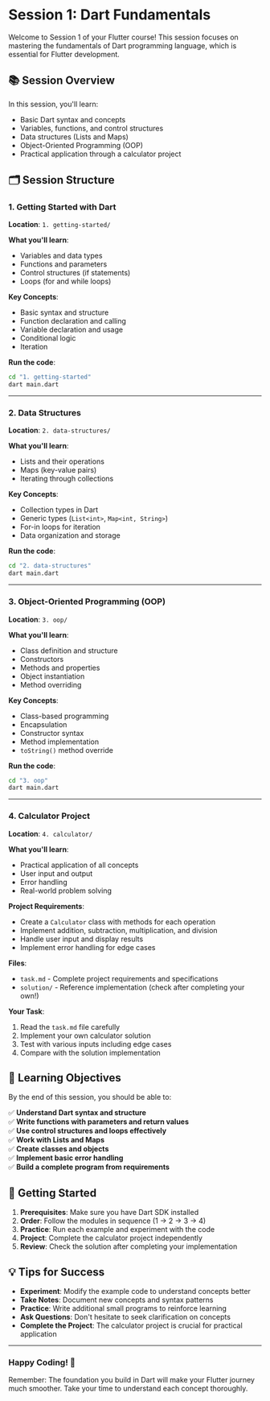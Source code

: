 # Session 1: Dart Fundamentals

Welcome to Session 1 of your Flutter course! This session focuses on mastering the fundamentals of Dart programming language, which is essential for Flutter development.

## 📚 Session Overview

In this session, you'll learn:

- Basic Dart syntax and concepts
- Variables, functions, and control structures
- Data structures (Lists and Maps)
- Object-Oriented Programming (OOP)
- Practical application through a calculator project

## 🗂️ Session Structure

### 1. Getting Started with Dart

**Location**: `1. getting-started/`

**What you'll learn**:

- Variables and data types
- Functions and parameters
- Control structures (if statements)
- Loops (for and while loops)

**Key Concepts**:

- Basic syntax and structure
- Function declaration and calling
- Variable declaration and usage
- Conditional logic
- Iteration

**Run the code**:

```bash
cd "1. getting-started"
dart main.dart
```

---

### 2. Data Structures

**Location**: `2. data-structures/`

**What you'll learn**:

- Lists and their operations
- Maps (key-value pairs)
- Iterating through collections

**Key Concepts**:

- Collection types in Dart
- Generic types (`List<int>`, `Map<int, String>`)
- For-in loops for iteration
- Data organization and storage

**Run the code**:

```bash
cd "2. data-structures"
dart main.dart
```

---

### 3. Object-Oriented Programming (OOP)

**Location**: `3. oop/`

**What you'll learn**:

- Class definition and structure
- Constructors
- Methods and properties
- Object instantiation
- Method overriding

**Key Concepts**:

- Class-based programming
- Encapsulation
- Constructor syntax
- Method implementation
- `toString()` method override

**Run the code**:

```bash
cd "3. oop"
dart main.dart
```

---

### 4. Calculator Project

**Location**: `4. calculator/`

**What you'll learn**:

- Practical application of all concepts
- User input and output
- Error handling
- Real-world problem solving

**Project Requirements**:

- Create a `Calculator` class with methods for each operation
- Implement addition, subtraction, multiplication, and division
- Handle user input and display results
- Implement error handling for edge cases

**Files**:

- `task.md` - Complete project requirements and specifications
- `solution/` - Reference implementation (check after completing your own!)

**Your Task**:

1. Read the `task.md` file carefully
2. Implement your own calculator solution
3. Test with various inputs including edge cases
4. Compare with the solution implementation

## 🎯 Learning Objectives

By the end of this session, you should be able to:

✅ **Understand Dart syntax and structure**  
✅ **Write functions with parameters and return values**  
✅ **Use control structures and loops effectively**  
✅ **Work with Lists and Maps**  
✅ **Create classes and objects**  
✅ **Implement basic error handling**  
✅ **Build a complete program from requirements**

## 🚀 Getting Started

1. **Prerequisites**: Make sure you have Dart SDK installed
2. **Order**: Follow the modules in sequence (1 → 2 → 3 → 4)
3. **Practice**: Run each example and experiment with the code
4. **Project**: Complete the calculator project independently
5. **Review**: Check the solution after completing your implementation

## 💡 Tips for Success

- **Experiment**: Modify the example code to understand concepts better
- **Take Notes**: Document new concepts and syntax patterns
- **Practice**: Write additional small programs to reinforce learning
- **Ask Questions**: Don't hesitate to seek clarification on concepts
- **Complete the Project**: The calculator project is crucial for practical application

---

### **Happy Coding! 🎉**

Remember: The foundation you build in Dart will make your Flutter journey much smoother. Take your time to understand each concept thoroughly.
